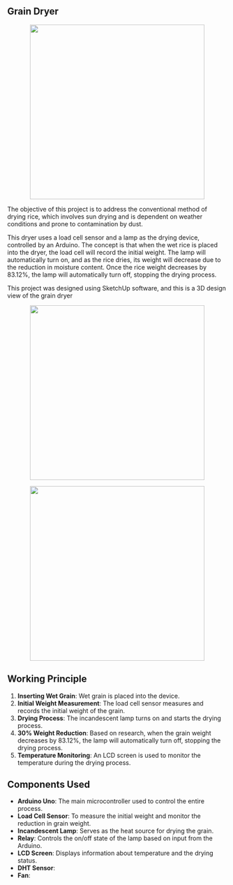 ## Grain Dryer
<p align="center">
  <img src="https://github.com/arutafusain/Pengering-Gabah/assets/98148350/81441ed1-14d4-4b12-857f-31be743a43e4" width="400" />
</p>

The objective of this project is to address the conventional method of drying rice, which involves sun drying and is dependent on weather conditions and prone to contamination by dust.

This dryer uses a load cell sensor and a lamp as the drying device, controlled by an Arduino. The concept is that when the wet rice is placed into the dryer, the load cell will record the initial weight. The lamp will automatically turn on, and as the rice dries, its weight will decrease due to the reduction in moisture content. Once the rice weight decreases by 83.12%, the lamp will automatically turn off, stopping the drying process.

This project was designed using SketchUp software, and this is a 3D design view of the grain dryer
<p align="center">
  <img src="https://github.com/arutafusain/Pengering-Gabah/assets/98148350/51ce58cf-2ddb-476e-b10b-0890a10e68c0" width="400" />
</p>
<p align="center">
  <img src="https://github.com/arutafusain/Pengering-Gabah/assets/98148350/1d62e088-d309-40b7-a592-3158001709b3" width="400" />
</p>

## Working Principle
1. **Inserting Wet Grain**: Wet grain is placed into the device.
2. **Initial Weight Measurement**: The load cell sensor measures and records the initial weight of the grain.
3. **Drying Process**: The incandescent lamp turns on and starts the drying process.
4. **30% Weight Reduction**: Based on research, when the grain weight decreases by 83.12%, the lamp will automatically turn off, stopping the drying process.
5. **Temperature Monitoring**: An LCD screen is used to monitor the temperature during the drying process.

## Components Used
- **Arduino Uno**: The main microcontroller used to control the entire process.
- **Load Cell Sensor**: To measure the initial weight and monitor the reduction in grain weight.
- **Incandescent Lamp**: Serves as the heat source for drying the grain.
- **Relay**: Controls the on/off state of the lamp based on input from the Arduino.
- **LCD Screen**: Displays information about temperature and the drying status.
- **DHT Sensor**:
- **Fan**: 
